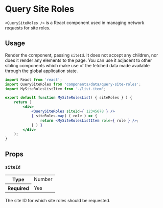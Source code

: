 # Query Site Roles

`<QuerySiteRoles />` is a React component used in managing network requests for site roles.

## Usage

Render the component, passing `siteId`. It does not accept any children, nor does it render any elements to the page. You can use it adjacent to other sibling components which make use of the fetched data made available through the global application state.

```jsx
import React from 'react';
import QuerySiteRoles from 'components/data/query-site-roles';
import MySiteRolesListItem from './list-item';

export default function MySiteRolesList( { siteRoles } ) {
	return (
		<div>
			<QuerySiteRoles siteId={ 12345678 } />
			{ siteRoles.map( ( role ) => {
				return <MySiteRolesListItem role={ role } />;
			} ) }
		</div>
	);
}
```

## Props

### `siteId`

<table>
	<tr><th>Type</th><td>Number</td></tr>
	<tr><th>Required</th><td>Yes</td></tr>
</table>

The site ID for which site roles should be requested.
